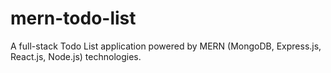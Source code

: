 # mern-todo-list
A full-stack Todo List application powered by MERN (MongoDB, Express.js, React.js, Node.js) technologies.
